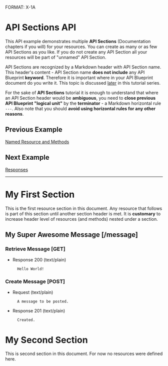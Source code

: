 FORMAT: X-1A

# API Sections API
This API example demonstrates multiple **API Sections** (Documentation chapters if you will) for your resources. You can create as many or as few API Sections as you like. If you do not create any API Section all your resources will be part of "unnamed" API Section.

API Sections are recognized by a Markdown header with API Section name. This header's content - API Section name **does not include** any API Blueprint **keyword**. Therefore it is important where in your API Blueprint document do you write it. This topic is discussed [later](https://github.com/apiaryio/api-blueprint/blob/master/examples/9.%20Explicit%20Terminators.md) in this tutorial series. 

For the sake of **API Sections** tutorial it is enough to understand that where an API Section header would be **ambiguous**, you need to **close previous API Blueprint "logical unit"** by the **terminator** - a Markdown horizontal rule `---`. Also note that you should **avoid using horizontal rules for any other reasons**.

## Previous Example
[Named Resource and Methods](https://github.com/apiaryio/api-blueprint/blob/master/examples/3.%20Named%20Resource%20and%20Methods.md)

## Next Example
[Responses](https://github.com/apiaryio/api-blueprint/blob/master/examples/5.%20Responses.md)

---

# My First Section
This is the first resource section in this document. Any resource that follows is part of this section until another section header is met. It is **customary** to increase header level of resources (and methods) nested under a section.

## My Super Awesome Message [/message]

### Retrieve Message [GET]

+ Response 200 (text/plain)

        Hello World!
        
### Create Message [POST]

+ Request (text/plain)

        A message to be posted.
        
+ Response 201 (text/plain)

        Created.

# My Second Section
This is second section in this document. For now no resources were defined here.

